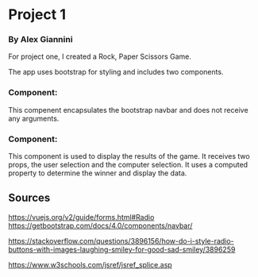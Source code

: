 # Project 1

### By Alex Giannini

For project one, I created a Rock, Paper Scissors Game.

The app uses bootstrap for styling and includes two components.

### Component: <navigation-header>
This compenent encapsulates the bootstrap navbar and does not receive any arguments.

### Component: <game-feedback>
This component is used to display the results of the game. It receives two props, the user selection and the computer selection. It uses a computed property to determine the winner and display the data.


## Sources 
https://vuejs.org/v2/guide/forms.html#Radio
https://getbootstrap.com/docs/4.0/components/navbar/

https://stackoverflow.com/questions/3896156/how-do-i-style-radio-buttons-with-images-laughing-smiley-for-good-sad-smiley/3896259


https://www.w3schools.com/jsref/jsref_splice.asp